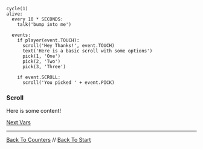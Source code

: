 ```load-pushable
cycle(1)
alive:
  every 10 * SECONDS:
    talk('bump into me')
    
  events:
    if player(event.TOUCH):
      scroll('Hey Thanks!', event.TOUCH)
      text('Here is a basic scroll with some options')
      pick(1, 'One')
      pick(2, 'Two')
      pick(3, 'Three')
      
    if event.SCROLL:
      scroll('You picked ' + event.PICK)
```

### Scroll

Here is some content!

[Next Vars](vars.md)

---

[Back To Counters](counters.md) //
[Back To Start](start.md)
